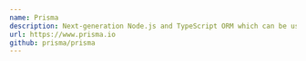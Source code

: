 ```yaml
---
name: Prisma
description: Next-generation Node.js and TypeScript ORM which can be used when building GraphQL backends. For more information, go to https://www.prisma.io/graphql 
url: https://www.prisma.io
github: prisma/prisma
---
```



